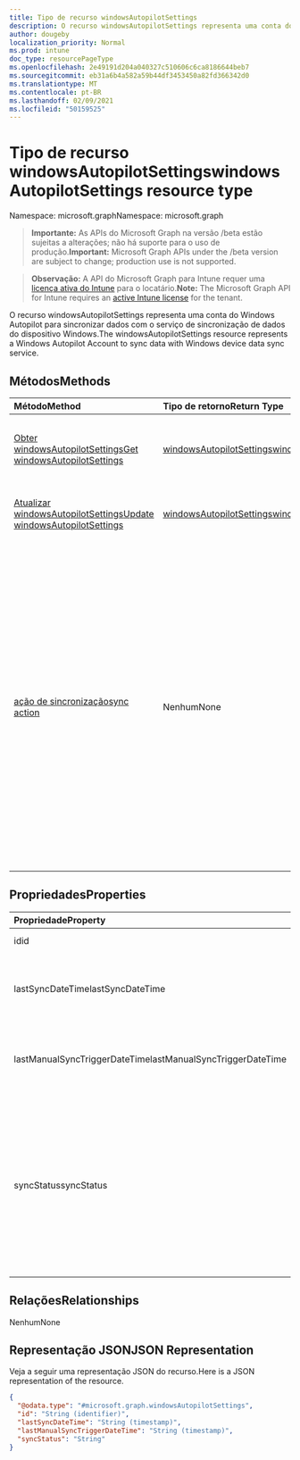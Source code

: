 ```yaml
---
title: Tipo de recurso windowsAutopilotSettings
description: O recurso windowsAutopilotSettings representa uma conta do Windows Autopilot para sincronizar dados com o serviço de sincronização de dados do dispositivo Windows.
author: dougeby
localization_priority: Normal
ms.prod: intune
doc_type: resourcePageType
ms.openlocfilehash: 2e49191d204a040327c510606c6ca8186644beb7
ms.sourcegitcommit: eb31a6b4a582a59b44df3453450a82fd366342d0
ms.translationtype: MT
ms.contentlocale: pt-BR
ms.lasthandoff: 02/09/2021
ms.locfileid: "50159525"
---
```

# <a name="windowsautopilotsettings-resource-type"></a><span data-ttu-id="a2e3b-103">Tipo de recurso windowsAutopilotSettings</span><span class="sxs-lookup"><span data-stu-id="a2e3b-103">windowsAutopilotSettings resource type</span></span>

<span data-ttu-id="a2e3b-104">Namespace: microsoft.graph</span><span class="sxs-lookup"><span data-stu-id="a2e3b-104">Namespace: microsoft.graph</span></span>

> <span data-ttu-id="a2e3b-105">**Importante:** As APIs do Microsoft Graph na versão /beta estão sujeitas a alterações; não há suporte para o uso de produção.</span><span class="sxs-lookup"><span data-stu-id="a2e3b-105">**Important:** Microsoft Graph APIs under the /beta version are subject to change; production use is not supported.</span></span>

> <span data-ttu-id="a2e3b-106">**Observação:** A API do Microsoft Graph para Intune requer uma [licença ativa do Intune](https://go.microsoft.com/fwlink/?linkid=839381) para o locatário.</span><span class="sxs-lookup"><span data-stu-id="a2e3b-106">**Note:** The Microsoft Graph API for Intune requires an [active Intune license](https://go.microsoft.com/fwlink/?linkid=839381) for the tenant.</span></span>

<span data-ttu-id="a2e3b-107">O recurso windowsAutopilotSettings representa uma conta do Windows Autopilot para sincronizar dados com o serviço de sincronização de dados do dispositivo Windows.</span><span class="sxs-lookup"><span data-stu-id="a2e3b-107">The windowsAutopilotSettings resource represents a Windows Autopilot Account to sync data with Windows device data sync service.</span></span>

## <a name="methods"></a><span data-ttu-id="a2e3b-108">Métodos</span><span class="sxs-lookup"><span data-stu-id="a2e3b-108">Methods</span></span>
|<span data-ttu-id="a2e3b-109">Método</span><span class="sxs-lookup"><span data-stu-id="a2e3b-109">Method</span></span>|<span data-ttu-id="a2e3b-110">Tipo de retorno</span><span class="sxs-lookup"><span data-stu-id="a2e3b-110">Return Type</span></span>|<span data-ttu-id="a2e3b-111">Descrição</span><span class="sxs-lookup"><span data-stu-id="a2e3b-111">Description</span></span>|
|:---|:---|:---|
|[<span data-ttu-id="a2e3b-112">Obter windowsAutopilotSettings</span><span class="sxs-lookup"><span data-stu-id="a2e3b-112">Get windowsAutopilotSettings</span></span>](../api/intune-enrollment-windowsautopilotsettings-get.md)|[<span data-ttu-id="a2e3b-113">windowsAutopilotSettings</span><span class="sxs-lookup"><span data-stu-id="a2e3b-113">windowsAutopilotSettings</span></span>](../resources/intune-enrollment-windowsautopilotsettings.md)|<span data-ttu-id="a2e3b-114">Leia as propriedades e as relações do [objeto windowsAutopilotSettings.](../resources/intune-enrollment-windowsautopilotsettings.md)</span><span class="sxs-lookup"><span data-stu-id="a2e3b-114">Read properties and relationships of the [windowsAutopilotSettings](../resources/intune-enrollment-windowsautopilotsettings.md) object.</span></span>|
|[<span data-ttu-id="a2e3b-115">Atualizar windowsAutopilotSettings</span><span class="sxs-lookup"><span data-stu-id="a2e3b-115">Update windowsAutopilotSettings</span></span>](../api/intune-enrollment-windowsautopilotsettings-update.md)|[<span data-ttu-id="a2e3b-116">windowsAutopilotSettings</span><span class="sxs-lookup"><span data-stu-id="a2e3b-116">windowsAutopilotSettings</span></span>](../resources/intune-enrollment-windowsautopilotsettings.md)|<span data-ttu-id="a2e3b-117">Atualizar as propriedades de um [objeto windowsAutopilotSettings.](../resources/intune-enrollment-windowsautopilotsettings.md)</span><span class="sxs-lookup"><span data-stu-id="a2e3b-117">Update the properties of a [windowsAutopilotSettings](../resources/intune-enrollment-windowsautopilotsettings.md) object.</span></span>|
|[<span data-ttu-id="a2e3b-118">ação de sincronização</span><span class="sxs-lookup"><span data-stu-id="a2e3b-118">sync action</span></span>](../api/intune-enrollment-windowsautopilotsettings-sync.md)|<span data-ttu-id="a2e3b-119">Nenhum</span><span class="sxs-lookup"><span data-stu-id="a2e3b-119">None</span></span>|<span data-ttu-id="a2e3b-120">Inicia uma sincronização de todos os dispositivos registrados do AutoPilot na Loja para Empresas e em outros portais.</span><span class="sxs-lookup"><span data-stu-id="a2e3b-120">Initiates a sync of all AutoPilot registered devices from Store for Business and other portals.</span></span> <span data-ttu-id="a2e3b-121">Se a sincronização for bem-sucedida, essa ação retornará um código de resposta 204 No Content.</span><span class="sxs-lookup"><span data-stu-id="a2e3b-121">If the sync successful, this action returns a 204 No Content response code.</span></span> <span data-ttu-id="a2e3b-122">Se uma sincronização já estiver em andamento, a ação retornará um código de resposta de conflito 409.</span><span class="sxs-lookup"><span data-stu-id="a2e3b-122">If a sync is already in progress, the action returns a 409 Conflict response code.</span></span>  <span data-ttu-id="a2e3b-123">Se essa ação de sincronização for chamada dentro de 10 minutos após a sincronização anterior, a ação retornará um código de resposta 429 Solicitações Demais.</span><span class="sxs-lookup"><span data-stu-id="a2e3b-123">If this sync action is called within 10 minutes of the previous sync, the action returns a 429 Too Many Requests response code.</span></span>|

## <a name="properties"></a><span data-ttu-id="a2e3b-124">Propriedades</span><span class="sxs-lookup"><span data-stu-id="a2e3b-124">Properties</span></span>
|<span data-ttu-id="a2e3b-125">Propriedade</span><span class="sxs-lookup"><span data-stu-id="a2e3b-125">Property</span></span>|<span data-ttu-id="a2e3b-126">Tipo</span><span class="sxs-lookup"><span data-stu-id="a2e3b-126">Type</span></span>|<span data-ttu-id="a2e3b-127">Descrição</span><span class="sxs-lookup"><span data-stu-id="a2e3b-127">Description</span></span>|
|:---|:---|:---|
|<span data-ttu-id="a2e3b-128">id</span><span class="sxs-lookup"><span data-stu-id="a2e3b-128">id</span></span>|<span data-ttu-id="a2e3b-129">String</span><span class="sxs-lookup"><span data-stu-id="a2e3b-129">String</span></span>|<span data-ttu-id="a2e3b-130">O GUID do objeto.</span><span class="sxs-lookup"><span data-stu-id="a2e3b-130">The GUID for the object</span></span>|
|<span data-ttu-id="a2e3b-131">lastSyncDateTime</span><span class="sxs-lookup"><span data-stu-id="a2e3b-131">lastSyncDateTime</span></span>|<span data-ttu-id="a2e3b-132">DateTimeOffset</span><span class="sxs-lookup"><span data-stu-id="a2e3b-132">DateTimeOffset</span></span>|<span data-ttu-id="a2e3b-133">Hora da última sincronização de dados com o serviço DDS.</span><span class="sxs-lookup"><span data-stu-id="a2e3b-133">Last data sync date time with DDS service.</span></span>|
|<span data-ttu-id="a2e3b-134">lastManualSyncTriggerDateTime</span><span class="sxs-lookup"><span data-stu-id="a2e3b-134">lastManualSyncTriggerDateTime</span></span>|<span data-ttu-id="a2e3b-135">DateTimeOffset</span><span class="sxs-lookup"><span data-stu-id="a2e3b-135">DateTimeOffset</span></span>|<span data-ttu-id="a2e3b-136">Hora da última sincronização de dados com o serviço DDS.</span><span class="sxs-lookup"><span data-stu-id="a2e3b-136">Last data sync date time with DDS service.</span></span>|
|<span data-ttu-id="a2e3b-137">syncStatus</span><span class="sxs-lookup"><span data-stu-id="a2e3b-137">syncStatus</span></span>|[<span data-ttu-id="a2e3b-138">windowsAutopilotSyncStatus</span><span class="sxs-lookup"><span data-stu-id="a2e3b-138">windowsAutopilotSyncStatus</span></span>](../resources/intune-enrollment-windowsautopilotsyncstatus.md)|<span data-ttu-id="a2e3b-139">Indica o status de sincronização com o serviço de sincronização de dados do dispositivo (DDS).</span><span class="sxs-lookup"><span data-stu-id="a2e3b-139">Indicates the status of sync with Device data sync (DDS) service.</span></span> <span data-ttu-id="a2e3b-140">Os valores possíveis são: `unknown`, `inProgress`, `completed`, `failed`.</span><span class="sxs-lookup"><span data-stu-id="a2e3b-140">Possible values are: `unknown`, `inProgress`, `completed`, `failed`.</span></span>|

## <a name="relationships"></a><span data-ttu-id="a2e3b-141">Relações</span><span class="sxs-lookup"><span data-stu-id="a2e3b-141">Relationships</span></span>
<span data-ttu-id="a2e3b-142">Nenhum</span><span class="sxs-lookup"><span data-stu-id="a2e3b-142">None</span></span>

## <a name="json-representation"></a><span data-ttu-id="a2e3b-143">Representação JSON</span><span class="sxs-lookup"><span data-stu-id="a2e3b-143">JSON Representation</span></span>
<span data-ttu-id="a2e3b-144">Veja a seguir uma representação JSON do recurso.</span><span class="sxs-lookup"><span data-stu-id="a2e3b-144">Here is a JSON representation of the resource.</span></span>
<!-- {
  "blockType": "resource",
  "keyProperty": "id",
  "@odata.type": "microsoft.graph.windowsAutopilotSettings"
}
-->
``` json
{
  "@odata.type": "#microsoft.graph.windowsAutopilotSettings",
  "id": "String (identifier)",
  "lastSyncDateTime": "String (timestamp)",
  "lastManualSyncTriggerDateTime": "String (timestamp)",
  "syncStatus": "String"
}
```




